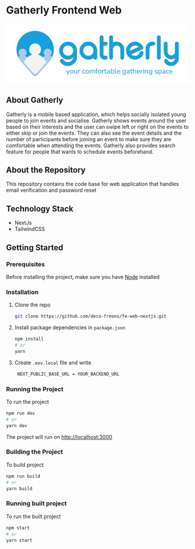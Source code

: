 # Gatherly Frontend Web

![Gatherly](readme_images/logo.png)

## About Gatherly

Gatherly is a mobile based application, which helps socially isolated young people to join events and socialise. Gatherly shows events around the user based on their interests and the user can swipe left or right on the events to either skip or join the events. They can also see the event details and the number of participants before joining an event to make sure they are comfortable when attending the events. Gatherly also provides search feature for people that wants to schedule events beforehand.

## About the Repository
This repository contains the code base for web application that handles email verification and password reset

## Technology Stack
- NextJs
- TailwindCSS

## Getting Started

### Prerequisites

Before installing the project, make sure you have [Node](https://nodejs.org/en/download/) installed

### Installation

1. Clone the repo
   ```sh
   git clone https://github.com/deco-freons/fe-web-nextjs.git 
   ```
2. Install package dependencies in `package.json`
   ```sh
   npm install
   # or
   yarn
   ```
3. Create `.env.local` file and write
   ```sh
    NEXT_PUBLIC_BASE_URL = YOUR_BACKEND_URL
   ```

### Running the Project

To run the project

```sh
npm run dev
# or
yarn dev
```

The project will run on [http://localhost:3000](http://localhost:3000)

### Building the Project

To build project

```sh
npm run build
# or
yarn build
```

### Running built project

To run the built project
```sh
npm start
# or
yarn start
```


